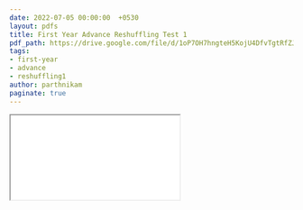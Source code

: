 ```yaml
---
date: 2022-07-05 00:00:00  +0530
layout: pdfs
title: First Year Advance Reshuffling Test 1
pdf_path: https://drive.google.com/file/d/1oP7OH7hngteH5KojU4DfvTgtRfZJF-zp/preview?usp=sharing
tags: 
- first-year
- advance
- reshuffling1
author: parthnikam
paginate: true
---
```


<iframe class="embed-pdf" src="{{ page.pdf_path }}#toolbar=0" seamless="seamless" scrolling="no" style="overflow:hidden"></iframe>
